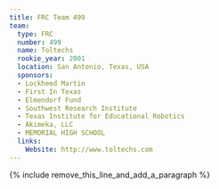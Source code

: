 ```yaml
---
title: FRC Team 499
team:
  type: FRC
  number: 499
  name: Toltechs
  rookie_year: 2001
  location: San Antonio, Texas, USA
  sponsors:
  - Lockheed Martin
  - First In Texas
  - Elmendorf Fund
  - Southwest Research Institute
  - Texas Institute for Educational Robotics
  - Akimeka, LLC
  - MEMORIAL HIGH SCHOOL
  links:
    Website: http://www.toltechs.com
---
```


{% include remove_this_line_and_add_a_paragraph %}